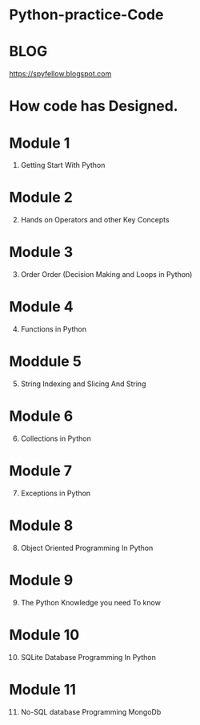 # Python-practice-Code


# BLOG
https://spyfellow.blogspot.com

# How code has Designed.
# Module 1
1. Getting Start With Python

# Module 2
2. Hands on Operators and other Key Concepts

# Module 3
3. Order  Order (Decision Making and Loops in Python)

# Module 4
4. Functions in Python

# Moddule 5
5. String Indexing and Slicing And String

# Module 6
6. Collections in Python

# Module 7
7. Exceptions in Python

# Module 8
8. Object Oriented Programming In Python

# Module 9
9. The Python Knowledge you need To know

# Module 10
10. SQLite Database Programming In Python

# Module 11
11. No-SQL database Programming MongoDb
